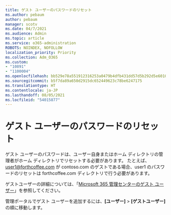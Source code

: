 ```yaml
---
title: ゲスト ユーザーのパスワードのリセット
ms.author: pebaum
author: pebaum
manager: scotv
ms.date: 04/7/2021
ms.audience: Admin
ms.topic: article
ms.service: o365-administration
ROBOTS: NOINDEX, NOFOLLOW
localization_priority: Priority
ms.collection: Adm_O365
ms.custom:
- "10891"
- "1100004"
ms.openlocfilehash: bb529e78a551912316253a0479b4dfb431dd57d5b292d5e60103a32a6a9959fa
ms.sourcegitcommit: b5f7da89a650d2915dc652449623c78be6247175
ms.translationtype: HT
ms.contentlocale: ja-JP
ms.lasthandoff: 08/05/2021
ms.locfileid: "54015877"
---
```

# <a name="guest-user-password-reset"></a>ゲスト ユーザーのパスワードのリセット

ゲスト ユーザーのパスワードは、ユーザー自身またはホーム ディレクトリの管理者がホーム ディレクトリでリセットする必要があります。 たとえば、user1@forthcoffee.com が contoso.com のゲストである場合、user1 のパスワードのリセットは forthcoffee.com ディレクトリで行う必要があります。

ゲストユーザーの詳細については、「[Microsoft 365 管理センターのゲスト ユーザー](https://docs.microsoft.com/microsoft-365/admin/add-users/about-guest-users)」を参照してください。

管理ポータルでゲスト ユーザーを追加するには、**[ユーザー]** > **[ゲストユーザー]** の順に移動します。